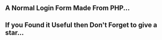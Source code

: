 A Normal Login Form Made From PHP...
-------------------------------------------------------
If you Found it Useful then Don't Forget to give a star...
-------------------------------------------------------
